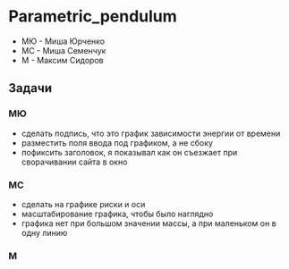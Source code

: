 # Parametric_pendulum
- МЮ - Миша Юрченко
- МС - Миша Семенчук
- М - Максим Сидоров
## Задачи
### МЮ
- сделать подпись, что это график зависимости энергии от времени
- разместить поля ввода под графиком, а не сбоку
- пофиксить заголовок, я показывал как он съезжает при сворачивании сайта в окно
### МС
- сделать на графике риски и оси
- масштабирование графика, чтобы было наглядно
- графика нет при большом значении массы, а при маленьком он в одну линию
### М

